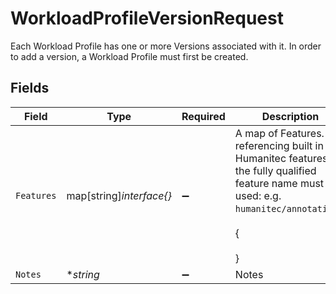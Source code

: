 # WorkloadProfileVersionRequest

Each Workload Profile has one or more Versions associated with it. In order to add a version, a Workload Profile must first be created.


## Fields

| Field                                                                                                                                             | Type                                                                                                                                              | Required                                                                                                                                          | Description                                                                                                                                       |
| ------------------------------------------------------------------------------------------------------------------------------------------------- | ------------------------------------------------------------------------------------------------------------------------------------------------- | ------------------------------------------------------------------------------------------------------------------------------------------------- | ------------------------------------------------------------------------------------------------------------------------------------------------- |
| `Features`                                                                                                                                        | map[string]*interface{}*                                                                                                                          | :heavy_minus_sign:                                                                                                                                | A map of Features. If referencing built in Humanitec features, the fully qualified feature name must be used: e.g. `humanitec/annotations`.<br/><br/>{<br/><br/>} |
| `Notes`                                                                                                                                           | **string*                                                                                                                                         | :heavy_minus_sign:                                                                                                                                | Notes                                                                                                                                             |